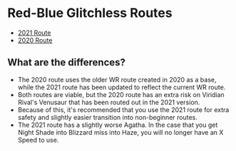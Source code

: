 # Red-Blue Glitchless Routes

* [2021 Route](2021/)
* [2020 Route](2020/)

## What are the differences?
- The 2020 route uses the older WR route created in 2020 as a base, while the 2021 route has been updated to reflect the current WR route.
- Both routes are viable, but the 2020 route has an extra risk on Viridian Rival's Venusaur that has been routed out in the 2021 version.
- Because of this, it's recommended that you use the 2021 route for extra safety and slightly easier transition into non-beginner routes.
- The 2021 route has a slightly worse Agatha. In the case that you get Night Shade into Blizzard miss into Haze, you will no longer have an X Speed to use.